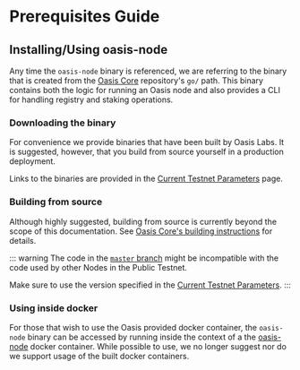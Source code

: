 # Prerequisites Guide

## Installing/Using oasis-node

Any time the `oasis-node` binary is referenced, we are referring to the binary
that is created from the [Oasis Core](https://github.com/oasislabs/oasis-core)
repository's `go/` path. This binary contains both the logic for running an
Oasis node and also provides a CLI for handling registry and staking
operations.

### Downloading the binary

For convenience we provide binaries that have been built by Oasis Labs. It is
suggested, however, that you build from source yourself in a production
deployment.

Links to the binaries are provided in the [Current Testnet
Parameters](./current-testnet-parameters.md) page.

### Building from source

Although highly suggested, building from source is currently beyond the scope
of this documentation. See [Oasis Core's building instructions][core-build] for
details.

::: warning
The code in the [`master` branch] might be incompatible with the code used by
other Nodes in the Public Testnet.

Make sure to use the version specified in the [Current Testnet Parameters][
params].
:::

[core-build]: https://github.com/oasislabs/oasis-core#developing-and-building-the-system
[`master` branch]: https://github.com/oasislabs/oasis-core/tree/master/
[params]: ./current-testnet-parameters.md

### Using inside docker

For those that wish to use the Oasis provided docker container, the `oasis-node`
binary can be accessed by running inside the context of a the
[oasis-node](https://hub.docker.com/r/oasislabs/oasis-node) docker container.
While possible to use, we no longer suggest nor do we support usage of the
built docker containers.
